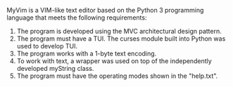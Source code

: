 MyVim is a VIM-like text editor based on the Python 3 programming language that meets the following requirements:

1. The program is developed using the MVC architectural design pattern.
2. The program must have a TUI. The curses module built into Python was used to develop TUI.
3. The program works with a 1-byte text encoding.
4. To work with text, a wrapper was used on top of the independently developed myString class.
5. The program must have the operating modes shown in the "help.txt".
